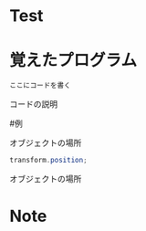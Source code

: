 # Test

# 覚えたプログラム
```C#
ここにコードを書く
```
コードの説明

#例

オブジェクトの場所
```C#
transform.position;
```
オブジェクトの場所

# Note
